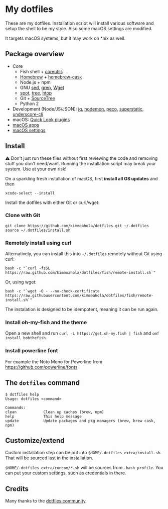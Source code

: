 # My dotfiles

These are my dotfiles. Installation script will install various software and setup the shell to be my style. Also some macOS settings are modified.

It targets macOS systems, but it may work on *nix as well.

## Package overview

* Core
  * Fish shell + [coreutils](https://en.wikipedia.org/wiki/GNU_Core_Utilities)
  * [Homebrew](https://brew.sh) + [homebrew-cask](https://caskroom.github.io)
  * Node.js + npm
  * GNU [sed](https://www.gnu.org/software/sed/), [grep](https://www.gnu.org/software/grep/), [Wget](https://www.gnu.org/software/wget/)
  * [spot](https://github.com/guille/spot), [tree](http://mama.indstate.edu/users/ice/tree/), [htop](https://github.com/hishamhm/htop)
  * Git + [SourceTree](https://www.sourcetreeapp.com)
  * Python 2
* Development (Node/JS/JSON): [jq](https://stedolan.github.io/jq), [nodemon](https://nodemon.io), [peco](https://peco.github.io), [superstatic](https://github.com/firebase/superstatic), [underscore-cli](https://github.com/ddopson/underscore-cli)
* macOS: [Quick Look plugins](https://github.com/sindresorhus/quick-look-plugins)
* [macOS apps](https://github.com/kimmoahola/dotfiles/blob/master/install/brew-cask.sh)
* [macOS settings](https://github.com/kimmoahola/dotfiles/blob/master/install/defaults.macos.sh)

## Install

:warning: Don't just run these files without first reviewing the code and removing stuff you don't need/want. Running the installation script may break your system. Use at your own risk!

On a sparkling fresh installation of macOS, first **install all OS updates** and then

    xcode-select --install

Install the dotfiles with either Git or curl/wget:

### Clone with Git

    git clone https://github.com/kimmoahola/dotfiles.git ~/.dotfiles
    source ~/.dotfiles/install.sh

### Remotely install using curl

Alternatively, you can install this into `~/.dotfiles` remotely without Git using curl:

    bash -c "`curl -fsSL https://raw.github.com/kimmoahola/dotfiles/fish/remote-install.sh`"

Or, using wget:

    bash -c "`wget -O - --no-check-certificate https://raw.githubusercontent.com/kimmoahola/dotfiles/fish/remote-install.sh`"

The instalation is designed to be idempotent, meaning it can be run again.

### Install oh-my-fish and the theme

Open a new shell and run `curl -L https://get.oh-my.fish | fish` and `omf install bobthefish`

### Install powerline font

For example the Noto Mono for Powerline from https://github.com/powerline/fonts

## The `dotfiles` command

    $ dotfiles help
    Usage: dotfiles <command>

    Commands:
    clean            Clean up caches (brew, npm)
    help             This help message
    update           Update packages and pkg managers (brew, brew cask, npm)

## Customize/extend

Custom installation step can be put into `$HOME/.dotfiles_extra/install.sh`. That will be sourced last in the installation.

`$HOME/.dotfiles_extra/runcom/*.sh` will be sources from `.bash_profile`. You can put your custom settings, such as credentials in there.

## Credits

Many thanks to the [dotfiles community](https://dotfiles.github.io).

